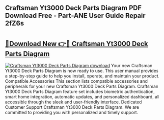## Craftsman Yt3000 Deck Parts Diagram PDF Download Free - Part-ANE User Guide Repair 2fZ6s

# <h2><a href="http://dfsajru.blite.top/?on=Craftsman+Yt3000+Deck+Parts+Diagram">🔗Download New 👉🔴 Craftsman Yt3000 Deck Parts Diagram</a></h2>

[![Craftsman Yt3000 Deck Parts Diagram download](https://i.imgur.com/lujVjoI.png)](http://dfsajru.blite.top/?on=Craftsman+Yt3000+Deck+Parts+Diagram)
Your new Craftsman Yt3000 Deck Parts Diagram is now ready to use. This user manual provides a step-by-step guide to help you install, operate, and maintain your product. Compatible Accessories This section lists compatible accessories and peripherals for your new Craftsman Yt3000 Deck Parts Diagram. Craftsman Yt3000 Deck Parts Diagram feature set includes biometric authentication, smart home integration, automatic updates, and personalized dashboard, all accessible through the sleek and user-friendly interface. Dedicated Customer Support Craftsman Yt3000 Deck Parts Diagram. We are committed to providing you with personalized and timely support.
